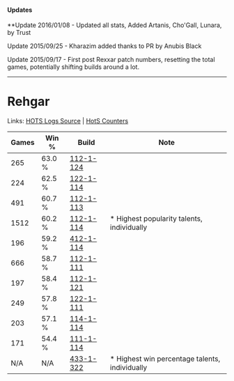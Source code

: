 #### Updates
**Update 2016/01/08 - Updated all stats, Added Artanis, Cho'Gall, Lunara, by Trust

Update 2015/09/25 - Kharazim added thanks to PR by Anubis Black

Update 2015/09/17 - First post Rexxar patch numbers, resetting the total games, potentially shifting builds around a lot.

***

# Rehgar

Links: [HOTS Logs Source](https://www.hotslogs.com/Sitewide/HeroDetails?Hero=Rehgar) | [HotS Counters](http://hotscounters.com/#/hero/Rehgar)

Games  | Win %  | Build     | Note
-----  | -----  | -----     | ----
265    | 63.0 % | [112-1-124](http://www.heroesfire.com/hots/talent-calculator/rehgar#gR7a) | 
224    | 62.5 % | [122-1-114](http://www.heroesfire.com/hots/talent-calculator/rehgar#gpXw) | 
491    | 60.7 % | [112-1-113](http://www.heroesfire.com/hots/talent-calculator/rehgar#gR7P) | 
1512   | 60.2 % | [112-1-114](http://www.heroesfire.com/hots/talent-calculator/rehgar#gR7Q) | * Highest popularity talents, individually
196    | 59.2 % | [412-1-114](http://www.heroesfire.com/hots/talent-calculator/rehgar#rtYQ) | 
666    | 58.7 % | [112-1-111](http://www.heroesfire.com/hots/talent-calculator/rehgar#gR7N) | 
197    | 58.4 % | [112-1-121](http://www.heroesfire.com/hots/talent-calculator/rehgar#gR7X) | 
249    | 57.8 % | [122-1-111](http://www.heroesfire.com/hots/talent-calculator/rehgar#gpXt) | 
203    | 57.1 % | [114-1-114](http://www.heroesfire.com/hots/talent-calculator/rehgar#gV_w) | 
171    | 54.4 % | [111-1-114](http://www.heroesfire.com/hots/talent-calculator/rehgar#gOhA) | 
N/A    | N/A    | [433-1-322](http://www.heroesfire.com/hots/talent-calculator/rehgar#sgsw) | * Highest win percentage talents, individually
